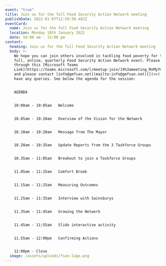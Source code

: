 ```yaml
---
event: "true"
title: Join us for the full Food Security Action Network meeting
publishDate: 2022-01-07T12:58:50.482Z
eventCard:
  name: Join us for the full Food Security Action Network meeting
  location: Monday 10th January 2022
  date: 10:00 am - 12:00 pm
content:
  heading: Join us for the full Food Security Action Network meeting
  body: >-
    We hope you can join others involved in tackling food poverty for the next
    full, online, quarterly Food Security Action Network event. Please join
    through this [Microsoft Teams
    Link](https://teams.microsoft.com/l/meetup-join/19%3ameeting_MzMyYmQ1MmYtOGE1MS00MjNkLTk3YTAtNTczNWNhMzZkNmU5%40thread.v2/0?context=%7b%22Tid%22%3a%22e8d8036a-b5f9-4f3f-9d36-d7cd740299bb%22%2c%22Oid%22%3a%2274318281-8da5-4c25-9c2f-98004019047b%22%7d)
    and please contact [info@gmfsan.net](mailto:info@gmfsan.net)[](<>) if you
    have any queries. See below the agenda for the session:


    AGENDA


    10:00am - 10:05am   Welcome


    10.05am - 10:10am   Overview of the Vision for the Network


    10.10am - 10:20am   Message from The Mayor


    10.20am - 10:35am   Update Reports from the 3 Taskforce Groups


    10.35am - 11:05am   Breakout to join a Taskforce Groups


    11.05am - 11:15am   Comfort Break


    11.15am - 11:25am   Measuring Outcomes


    11.25am - 11:35am   Interview with Sainsburys


    11.35am - 11:45am   Growing the Network


    11.45am - 11:55am   Slido interactive activity


    11.55am - 12:00pm   Confirming Actions


    12:00pm - Close
  image: /assets/uploads/fsan-logo.png
---
```

